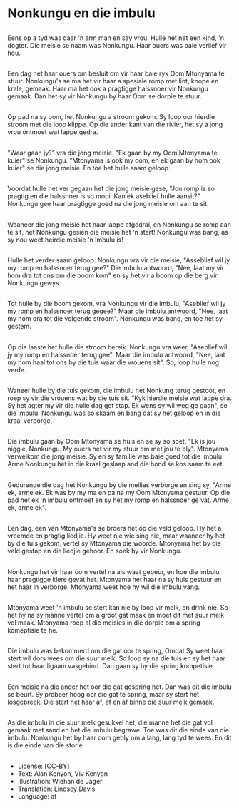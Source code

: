 # Nonkungu en die imbulu

##
Eens op a tyd was daar 'n arm man
en say vrou. Hulle het net een kind,
'n dogter. Die meisie se naam was
Nonkungu.
Haar ouers was baie verlief vir hou.

##
Een dag het haar ouers om besluit
om vir haar baie ryk Oom
Mtonyama te stuur.
Nonkungu's se ma het vir haar a
spesiale romp met lint, knope en
krale, gemaak. Haar ma het ook a
pragtigge halssnoer vir Nonkungu
gemaak. Dan het sy vir Nonkungu
by haar Oom se dorpie te stuur.

##
Op pad na sy oom, het Nonkungu a
stroom gekom. Sy loop oor hierdie
stroom met die loop klippe.
Op die ander kant van die rivier, het
sy a jong vrou ontmoet wat lappe
gedra.

##
"Waar gaan jy?" vra die jong meisie.
"Ek gaan by my Oom Mtonyama te
kuier" se Nonkungu.
"Mtonyama is ook my oom, en ek
gaan by hom ook kuier" se die jong
meisie.
En toe het hulle saam geloop.

##
Voordat hulle het ver gegaan het
die jong meisie gese, "Jou romp is
so pragtig en die halssnoer is so
mooi. Kan ek aseblief hulle aansit?"
Nonkungu gee haar pragtigge goed
na die jong meisie om aan te sit.

##
Waaneer die jong meisie het haar
lappe afgedrai, en Nonkungu se
romp aan te sit, het Nonkungu
gesien die meisie het 'n stert!
Nonkungu was bang, as sy nou
weet heirdie meisie 'n Imbulu is!

##
Hulle het verder saam geloop.
Nonkungu vra vir die meisie,
"Asseblief wil jy my romp en
halssnoer terug gee?"
Die imbulu antwoord, "Nee, laat my
vir hom dra tot ons om die boom
kom" en sy het vir a boom op die
berg vir Nonkungu gewys.

##
Tot hulle by die boom gekom, vra
Nonkungu vir die imbulu, "Aseblief
wil jy my romp en halssnoer terug
gegee?"
Maar die imbulu antwoord, "Nee,
laat my hom dra tot die volgende
stroom".
Nonkungu was bang, en toe het sy
gestem.

##
Op die laaste het hulle die stroom
bereik.
Nonkungu vra weer, "Aseblief wil jy
my romp en halssnoer terug gee".
Maar die imbulu antwoord, "Nee,
laat my hom haal tot ons by die tuis
waar die vrouens sit".
So, loop hulle nog verde.

##
Waneer hulle by die tuis gekom, die
imbulu het Nonkung terug gestoot,
en roep sy vir die vrouens wat by
die tuis sit.
"Kyk hierdie meisie wat lappe dra.
Sy het agter my vir die hulle dag
get stap. Ek wens sy wil weg ge
gaan", se die imbulu.
Nonkungu was so skaam en bang
dat sy het geloop en in die kraal
verborge.

##
Die imbulu gaan by Oom Mtonyama
se huis en se sy so soet, "Ek is jou
niggie, Nonkungu. My ouers het vir
my stuur om met jou te bly".
Mtonyama verwelkom die jong
meisie. Sy en sy familie was baie
goed tot die imbulu.
Arme Nonkungu het in die kraal
geslaap and die hond se kos saam
te eet.

##
Gedurende die dag het Nonkungu
by die meilies verborge en sing sy,
"Arme ek, arme ek. Ek was by my
ma en pa na my Oom Mtonyama
gestuur. Op die pad het ek 'n
imbulu ontmoet en sy het my romp
en halssnoer ge vat. Arme ek, arme
ek".

##
Een dag, een van Mtonyama's se
broers het op die veld geloop. Hy
het a vreemde en pragtig liedjie.
Hy weet nie wie sing nie, maar
waaneer hy het by die tuis gekom,
vertel sy Mtonyama die woorde.
Mtonyama het by die veld gestap
en die liedjie gehoor. En soek hy vir
Nonkungu.

##
Nonkungu het vir haar oom vertel
na als waat gebeur, en hoe die
imbulu haar pragtigge klere gevat
het.
Mtonyama het haar na sy huis
gestuur en het haar in verborge.
Mtonyama weet hoe hy wil die
imbulu vang.

##
Mtonyama weet 'n imbulu se stert
kan nie by loop vir melk, en drink
nie.
So het hy na sy manne vertel om a
groot gat maak en moet dit met
suur melk vol maak.
Mtonyama roep al die meisies in die
dorpie om a spring komeptisie te
he.

##
Die imbulu was bekommerd om die
gat oor te spring, Omdat Sy weet
haar stert wil dors wees om die suur
melk.
So loop sy na die tuis en sy het haar
stert tot haar ligaam vasgebind.
Dan gaan sy by die spring
kompetisie.

##
Een meisie na die ander het oor die
gat gespring het.
Dan was dit die imbulu se beurt. Sy
probeer hoog oor die gat te spring,
maar sy stert het losgebreek. Die
stert het haar af, af en af binne die
suur melk gemaak.

##
As die imbulu in die suur melk
gesukkel het, die manne het die gat
vol gemaak met sand en het die
imbulu begrawe. Toe was dit die
einde van die imbulu.
Nonkungu het by haar oom gebly
om a lang, lang tyd te wees.
En dit is die einde van die storie.

##
* License: [CC-BY]
* Text: Alan Kenyon, Viv Kenyon
* Illustration: Wiehan de Jager
* Translation: Lindsey Davis
* Language: af
